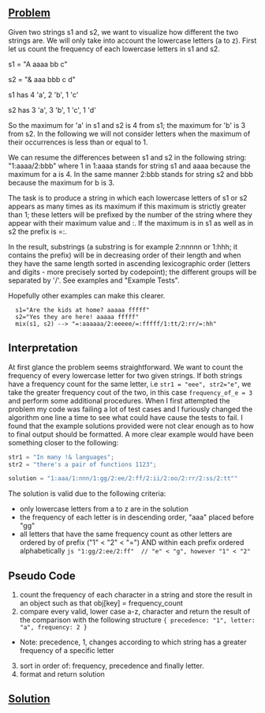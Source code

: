 ## [Problem](https://www.codewars.com/kata/5629db57620258aa9d000014) 

Given two strings s1 and s2, we want to visualize how different the two strings are. We will only take into account the lowercase letters (a to z). First let us count the frequency of each lowercase letters in s1 and s2.

s1 = "A aaaa bb c"

s2 = "& aaa bbb c d"

s1 has 4 'a', 2 'b', 1 'c'

s2 has 3 'a', 3 'b', 1 'c', 1 'd'

So the maximum for 'a' in s1 and s2 is 4 from s1; the maximum for 'b' is 3 from s2. In the following we will not consider letters when the maximum of their occurrences is less than or equal to 1.

We can resume the differences between s1 and s2 in the following string: "1:aaaa/2:bbb" where 1 in 1:aaaa stands for string s1 and aaaa because the maximum for a is 4. In the same manner 2:bbb stands for string s2 and bbb because the maximum for b is 3.

The task is to produce a string in which each lowercase letters of s1 or s2 appears as many times as its maximum if this maximum is strictly greater than 1; these letters will be prefixed by the number of the string where they appear with their maximum value and :. If the maximum is in s1 as well as in s2 the prefix is =:.

In the result, substrings (a substring is for example 2:nnnnn or 1:hhh; it contains the prefix) will be in decreasing order of their length and when they have the same length sorted in ascending lexicographic order (letters and digits - more precisely sorted by codepoint); the different groups will be separated by '/'. See examples and "Example Tests".

Hopefully other examples can make this clearer.

```
  s1="Are the kids at home? aaaaa fffff"
  s2="Yes they are here! aaaaa fffff"
  mix(s1, s2) --> "=:aaaaaa/2:eeeee/=:fffff/1:tt/2:rr/=:hh"

```

## Interpretation

At first glance the problem seems straightforward. We want to count the frequency of every lowercase letter for two given strings. If both strings have a frequency count for the same letter, i.e ``` str1 = "eee", str2="e" ```, we take the greater frequency cout of the two, in this case ```frequency_of_e = 3``` and perform some additional procedures. When I first attempted the problem my code was failing a lot of test cases and I furiously changed the algorithm one line a time to see what could have cause the tests to fail. I found that the example solutions provided were not clear enough as to how to final output should be formatted. A more clear example would have been something closer to the following:

```js
str1 = "In many !& languages";
str2 = "there's a pair of functions 1123";

solution = "1:aaa/1:nnn/1:gg/2:ee/2:ff/2:ii/2:oo/2:rr/2:ss/2:tt""
```

The solution is valid due to the following criteria:
* only lowercase letters from a to z are in the solution
* the frequency of each letter is in descending order, "aaa" placed before "gg"
* all letters that have the same frequency count as other letters are ordered by of prefix ("1" < "2" < "=") AND within each prefix ordered alphabetically
```js "1:gg/2:ee/2:ff"  // "e" < "g", however "1" < "2" ```

## Pseudo Code

1. count the frequency of each character in a string and store the result in an object such as that obj[key] = frequency_count
2. compare every valid, lower case a-z, character and return the result of the comparison with the following structure
``` { precedence: "1", letter: "a", frequency: 2 } ```
- Note: precedence, 1, changes according to which string has a greater frequency of a specific letter
3. sort in order of: frequency, precedence and finally letter.
4. format and return solution

## [Solution](https://github.com/tomzacchia/codewars/blob/main/code/4kyu-strings-mix.js)
